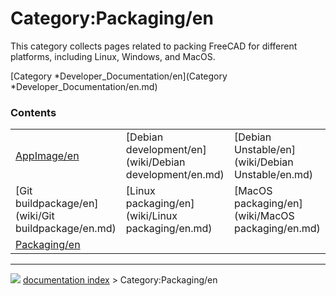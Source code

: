 # Category:Packaging/en
This category collects pages related to packing FreeCAD for different platforms, including Linux, Windows, and MacOS.

[Category   *Developer\_Documentation/en](Category   *Developer_Documentation/en.md)

### Contents

|     |     |     |
| --- | --- | --- |
| [AppImage/en](wiki/AppImage/en.md) | [Debian development/en](wiki/Debian development/en.md) | [Debian Unstable/en](wiki/Debian Unstable/en.md) |
| [Git buildpackage/en](wiki/Git buildpackage/en.md) | [Linux packaging/en](wiki/Linux packaging/en.md) | [MacOS packaging/en](wiki/MacOS packaging/en.md) |
| [Packaging/en](wiki/Packaging/en.md) |



---
![](images/Right_arrow.png) [documentation index](../README.md) > Category:Packaging/en
